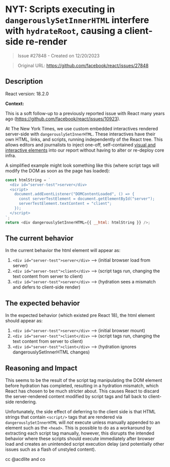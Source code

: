 # NYT: Scripts executing in `dangerouslySetInnerHTML` interfere with `hydrateRoot`, causing a client-side re-render

> Issue #27848 - Created on 12/20/2023

> Original URL: https://github.com/facebook/react/issues/27848

## Description

React version: 18.2.0

**Context:**

This is a soft follow-up to a previously reported issue with React many years ago (https://github.com/facebook/react/issues/10923).

At The New York Times, we use custom embedded interactives rendered server-side with `dangerouslySetInnerHTML`.
These interactives have their own HTML, links, and scripts, running independently of the React tree. This allows editors and journalists to inject one-off, self-contained [visual and interactive elements](https://www.nytimes.com/2023/10/27/business/kanye-west-adidas-yeezy.html?unlocked_article_code=1.HE0.UNYF.RO8H-ah7U_NG&smid=url-share) into our report without having to alter or re-deploy core infra. 

A simplified example might look something like this (where script tags will modify the DOM as soon as the page has loaded):

```js
const htmlString = `
  <div id="server-test">server</div>
  <script>
    document.addEventListener("DOMContentLoaded", () => {
      const serverTestElement = document.getElementById("server");
      serverTestElement.textContent = "client";
    });
  </script>
`;
return <div dangerouslySetInnerHTML={{ __html: htmlString }} />;
```

## The current behavior
In the current behavior the html element will appear as:

1. `<div id="server-test">server</div>` --> (initial browser load from server)
1. `<div id="server-test">client</div>` --> (script tags run, changing the text content from server to client)
1. `<div id="server-test">server</div>` --> (hydration sees a mismatch and defers to client-side render)

## The expected behavior

In the expected behavior (which existed pre React 18), the html element should appear as:
1. `<div id="server-test">server</div>` --> (initial browser mount)
1. `<div id="server-test">client</div>` --> (script tags run, changing the text content from server to client)
1. `<div id="server-test">client</div>` --> (hydration ignores dangerouslySetInnerHTML changes)

## Reasoning and Impact
This seems to be the result of the script tag manipulating the DOM element before hydration has completed, resulting in a hydration mismatch, which React has chosen to be much stricter about. This causes React to discard the server-rendered content modified by script tags and fall back to client-side rendering. 

Unfortunately, the side effect of deferring to the client side is that HTML strings that contain `<script/>` tags that are rendered via `dangerouslySetInnerHTML` will _not_ execute unless manually appended to an element such as the `<head>`. This is possible to do as a workaround by extracting each script tag manually, however, this disrupts the intended behavior where these scripts should execute immediately after browser load and creates an unintended script execution delay (and potentially other issues such as a flash of unstyled content). 

cc @acdlite and co

